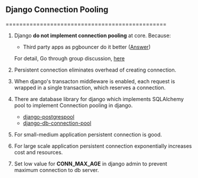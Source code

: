 ## Django Connection Pooling
===============================================

1. Django **do not implement connection pooling** at core. Because:
    - Third party apps as pgbouncer do it better ([Answer](https://stackoverflow.com/questions/4546059/why-doesnt-django-support-connection-pool))
    
    For detail, Go through group discussion, [here](https://groups.google.com/g/django-developers/c/NwY9CHM4xpU)

2. Persistent connection eliminates overhead of creating connection.

3. When django's transacton middleware is enabled, each request is wrapped in a single transaction, which reserves a connection.

4. There are database library for django which implements SQLAlchemy pool to implement Connection pooling in django.
    - [django-postgrespool](https://github.com/heroku-python/django-postgrespool/)
    - [django-db-connection-pool](https://github.com/altairbow/django-db-connection-pool/)
    
5. For small-medium application persistent connection is good.

6. For large scale application persistent connection exponentially increases cost and resources.

7. Set low value for **CONN_MAX_AGE** in django admin to prevent maximum connection to db server.
